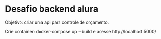 # Desafio backend alura

Objetivo: criar uma api para controle de orçamento.



Crie container: docker-compose up --build e acesse http://localhost:5000/
